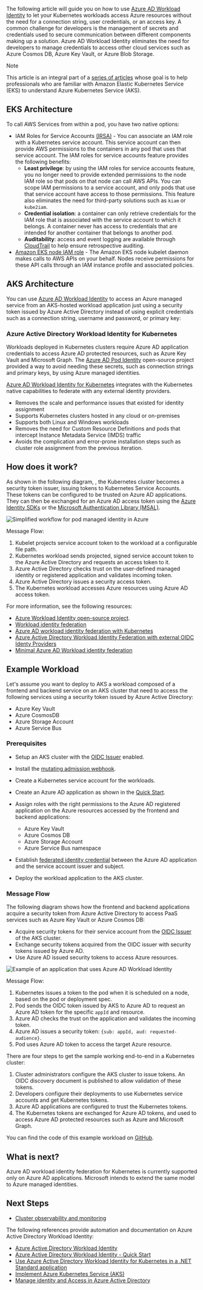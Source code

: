 The following article will guide you on how to use [Azure AD Workload Identity](https://azure.github.io/azure-workload-identity/docs/) to let your Kubernetes workloads access Azure resources without the need for a connection string, user credentials, or an access key. A common challenge for developers is the management of secrets and credentials used to secure communication between different components making up a solution. Azure AD Workload Identity eliminates the need for developers to manage credentials to access other cloud services such as Azure Cosmos DB, Azure Key Vault, or Azure Blob Storage.

> [!NOTE]
> This article is an integral part of a [series of articles](../index.yml) whose goal is to help professionals who are familiar with Amazon Elastic Kubernetes Service (EKS) to understand Azure Kubernetes Service (AKS).

## EKS Architecture

To call AWS Services from within a pod, you have two native options:

- IAM Roles for Service Accounts [(IRSA)](https://docs.aws.amazon.com/eks/latest/userguide/iam-roles-for-service-accounts.html) - You can associate an IAM role with a Kubernetes service account. This service account can then provide AWS permissions to the containers in any pod that uses that service account.  The IAM roles for service accounts feature provides the following benefits:
  - **Least privilege**: by using the IAM roles for service accounts feature, you no longer need to provide extended permissions to the node IAM role so that pods on that node can call AWS APIs. You can scope IAM permissions to a service account, and only pods that use that service account have access to those permissions. This feature also eliminates the need for third-party solutions such as `kiam` or `kube2iam`.
  - **Credential isolation**: a container can only retrieve credentials for the IAM role that is associated with the service account to which it belongs. A container never has access to credentials that are intended for another container that belongs to another pod.
  - **Auditability**: access and event logging are available through [CloudTrail](https://docs.aws.amazon.com/awscloudtrail/latest/userguide/cloudtrail-user-guide.html?msclkid=001d22acb02911ec8c00d5b286e46997) to help ensure retrospective auditing.
- [Amazon EKS node IAM role](https://docs.aws.amazon.com/eks/latest/userguide/create-node-role.html) - The Amazon EKS node kubelet daemon makes calls to AWS APIs on your behalf. Nodes receive permissions for these API calls through an IAM instance profile and associated policies.

## AKS Architecture

You can use [Azure AD Workload Identity](https://azure.github.io/azure-workload-identity/docs/) to access an Azure managed service from an AKS-hosted workload application just using a security token issued by Azure Active Directory instead of using explicit credentials such as a connection string, username and password, or primary key:

### Azure Active Directory Workload Identity for Kubernetes

Workloads deployed in Kubernetes clusters require Azure AD application credentials to access Azure AD protected resources, such as Azure Key Vault and Microsoft Graph. The [Azure AD Pod Identity](https://github.com/Azure/aad-pod-identity) open-source project provided a way to avoid needing these secrets, such as connection strings and primary keys, by using Azure managed identities.

[Azure AD Workload Identity for Kubernetes](https://azure.github.io/azure-workload-identity/docs/introduction.html) integrates with the Kubernetes native capabilities to federate with any external identity providers.

- Removes the scale and performance issues that existed for identity assignment
- Supports Kubernetes clusters hosted in any cloud or on-premises
- Supports both Linux and Windows workloads
- Removes the need for Custom Resource Definitions and pods that intercept Instance Metadata Service (IMDS) traffic
- Avoids the complication and error-prone installation steps such as cluster role assignment from the previous iteration.

## How does it work?

As shown in the following diagram, , the Kubernetes cluster becomes a security token issuer, issuing tokens to Kubernetes Service Accounts. These tokens can be configured to be trusted on Azure AD applications. They can then be exchanged for an Azure AD access token using the [Azure Identity SDKs](/dotnet/api/overview/azure/identity-readme) or the [Microsoft Authentication Library (MSAL)](https://github.com/AzureAD/microsoft-authentication-library-for-dotnet).

![Simplified workflow for pod managed identity in Azure](./media/message-flow.png)

Message Flow:

1. Kubelet projects service account token to the workload at a configurable file path.
2. Kubernetes workload sends projected, signed service account token to the Azure Active Directory and requests an access token to it.
3. Azure Active Directory checks trust on the user-defined managed identity or registered application and validates incoming token.
4. Azure Active Directory issues a security access token.
5. The Kubernetes workload accesses Azure resources using Azure AD access token.

For more information, see the following resources:

- [Azure Workload Identity open-source project](https://azure.github.io/azure-workload-identity).
- [Workload identity federation](/azure/active-directory/develop/workload-identity-federation)
- [Azure AD workload identity federation with Kubernetes](https://blog.identitydigest.com/azuread-federate-k8s/)
- [Azure Active Directory Workload Identity Federation with external OIDC Identy Providers](https://arsenvlad.medium.com/azure-active-directory-workload-identity-federation-with-external-oidc-idp-4f06c9205a26)
- [Minimal Azure AD Workload identity federation](https://cookbook.geuer-pollmann.de/azure/workload-identity-federation)

## Example Workload

Let's assume you want to deploy to AKS a workload composed of a frontend and backend service on an AKS cluster that need to access the following services using a security token issued by Azure Active Directory:

- Azure Key Vault
- Azure CosmosDB
- Azure Storage Account
- Azure Service Bus

### Prerequisites

- Setup an AKS cluster with the [OIDC Issuer](https://docs.microsoft.com/en-us/azure/aks/cluster-configuration#oidc-issuer-preview) enabled.
- Install the [mutating admission webhook](https://azure.github.io/azure-workload-identity/docs/installation/mutating-admission-webhook.html).
- Create a Kubernetes service account for the workloads.
- Create an Azure AD application as shown in the [Quick Start](https://azure.github.io/azure-workload-identity/docs/quick-start.html).
- Assign roles with the right permissions to the Azure AD registered application on the Azure resources accessed by the frontend and backend applications:

  - Azure Key Vault
  - Azure Cosmos DB
  - Azure Storage Account
  - Azure Service Bus namespace

- Establish [federated identity credential](https://azure.github.io/azure-workload-identity/docs/quick-start.html) between the Azure AD application and the service account issuer and subject.
- Deploy the workload application to the AKS cluster.

### Message Flow

The following diagram shows how the frontend and backend applications acquire a security token from Azure Active Directory to access PaaS services such as Azure Key Vault or Azure Cosmos DB:

- Acquire security tokens for their service account from the [OIDC Issuer](https://docs.microsoft.com/en-us/azure/aks/cluster-configuration#oidc-issuer-preview) of the AKS cluster.
- Exchange security tokens acquired from the OIDC issuer with security tokens issued by Azure AD.
- Use Azure AD issued security tokens to access Azure resources.

![Example of an application that uses Azure AD Workload Identity](./media/azure-ad-workload-identity.png)

Message Flow:

1. Kubernetes issues a token to the pod when it is scheduled on a node, based on the pod or deployment spec.
2. Pod sends the OIDC token issued by AKS to Azure AD to request an Azure AD token for the specific `appId` and resource.
3. Azure AD checks the trust on the application and validates the incoming token.
4. Azure AD issues a security token: `{sub: appId, aud: requested-audience}`.
5. Pod uses Azure AD token to access the target Azure resource.

There are four steps to get the sample working end-to-end in a Kubernetes cluster:

1. Cluster administrators configure the AKS cluster to issue tokens. An OIDC discovery document is published to allow validation of these tokens.
2. Developers configure their deployments to use Kubernetes service accounts and get Kubernetes tokens.
3. Azure AD applications are configured to trust the Kubernetes tokens.
4. The Kubernetes tokens are exchanged for Azure AD tokens, and used to access Azure AD protected resources such as Azure and Microsoft Graph.

You can find the code of this example workload on [GitHub](https://github.com/azure-samples/azure-ad-workload-identity).

## What is next?

Azure AD workload identity federation for Kubernetes is currently supported only on Azure AD applications. Microsoft intends to extend the same model to Azure managed identities.

## Next Steps

- [Cluster observability and monitoring](../monitoring/monitoring.yml)

The following references provide automation and documentation on Azure Active Directory Workload Identity:

- [Azure Active Directory Workload Identity](https://azure.github.io/azure-workload-identity/docs/introduction.html)
- [Azure Active Directory Workload Identity - Quick Start](https://azure.github.io/azure-workload-identity/docs/quick-start.html)
- [Use Azure Active Directory Workload Identity for Kubernetes in a .NET Standard application](/samples/azure-samples/azure-ad-workload-identity/azure-ad-workload-identity/)
- [Implement Azure Kubernetes Service (AKS)](/learn/modules/implement-azure-kubernetes-service/)
- [Manage identity and Access in Azure Active Directory](/learn/paths/manage-identity-and-access/)